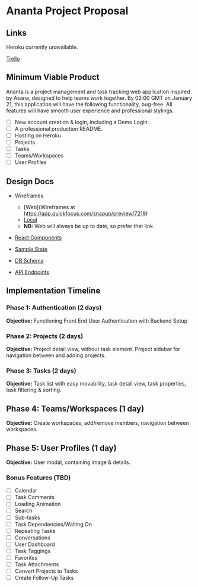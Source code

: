 # Ananta Project Proposal

## Links

Heroku currently unavailable.

[Trello](https://trello.com/b/Jnbix7YB/full-stack)

## Minimum Viable Product

Ananta is a project management and task tracking web application
inspired by Asana, designed to help teams work together.  By 02:00 GMT on January 21, this application will have the following functionality, bug-free.  All features will have smooth user experience and professional stylings.

- [ ] New account creation & login, including a Demo Login.
- [ ] A professional production README.
- [ ] Hosting on Heroku
- [ ] Projects
- [ ] Tasks
- [ ] Teams/Workspaces
- [ ] User Profiles

## Design Docs

* Wireframes
    * [Web](Wireframes at https://app.quickfocus.com/snapup/preview/7219)
    * [Local](/wireframes)
    * **NB:** Web will always be up to date, so prefer that link

* [React Components](component-hierarchy.md)

* [Sample State](sample-state.md)

* [DB Schema](schema.md)

* [API Endpoints](api-endpoints.md)

## Implementation Timeline

### Phase 1: Authentication (2 days)

**Objective:** Functioning Front End User Authentication with Backend Setup

### Phase 2: Projects (2 days)

**Objective:** Project detail view, without task element. Project sidebar
for navigation between and adding projects.

### Phase 3: Tasks (2 days)

**Objective:** Task list with easy movability, task detail view,
task properties, task filtering & sorting.

## Phase 4: Teams/Workspaces (1 day)

**Objective:** Create workspaces, add/remove members, navigation between
workspaces.

## Phase 5: User Profiles (1 day)

**Objective:** User modal, containing image & details.

### Bonus Features (TBD)
- [ ] Calendar
- [ ] Task Comments
- [ ] Loading Animation
- [ ] Search
- [ ] Sub-tasks
- [ ] Task Dependencies/Waiting On
- [ ] Repeating Tasks
- [ ] Conversations
- [ ] User Dashboard
- [ ] Task Taggings
- [ ] Favorites
- [ ] Task Attachments
- [ ] Convert Projects to Tasks
- [ ] Create Follow-Up Tasks
